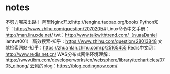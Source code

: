 # notes
不努力哪来出路！
阿里Nginx开发http://tengine.taobao.org/book/
Python知乎：https://www.zhihu.com/question/20702054
Linux命令中文手册：http://man.linuxde.net/
twt：http://www.talkwithtrend.com/（nuaaDaniel iamtwt001）
高效搜索-知乎：https://www.zhihu.com/question/28013848
文献检索网站-知乎：https://zhuanlan.zhihu.com/p/25165455
Redis中文网：http://www.redis.net.cn/
WAS分布式网络环境理解：https://www.ibm.com/developerworks/cn/websphere/library/techarticles/0705_qihong/
云风的blog：https://blog.codingnow.com/
